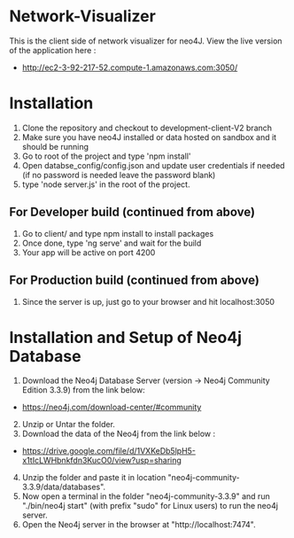 # Network-Visualizer
This is the client side of network visualizer for neo4J.
View the live version of the application here : 
* http://ec2-3-92-217-52.compute-1.amazonaws.com:3050/

# Installation

1. Clone the repository and checkout to development-client-V2 branch
2. Make sure you have neo4J installed or data hosted on sandbox and it should be running
3. Go to root of the project and type 'npm install'
4. Open databse_config/config.json and update user credentials if needed (if no password is needed leave the password blank)
5. type 'node server.js' in the root of the project.

## For Developer build (continued from above)

1. Go to client/ and type npm install to install packages
2. Once done, type 'ng serve' and wait for the build
3. Your app will be active on port 4200

## For Production build (continued from above)
1. Since the server is up, just go to your browser and hit localhost:3050

# Installation and Setup of Neo4j Database

1. Download the Neo4j Database Server (version -> Neo4j Community Edition 3.3.9) from the link below: 
* https://neo4j.com/download-center/#community
2. Unzip or Untar the folder.
3. Download the data of the Neo4j from the link below :
* https://drive.google.com/file/d/1VXKeDb5lpH5-x1tIcLWHbnkfdn3KucO0/view?usp=sharing
4. Unzip the folder and paste it in location "neo4j-community-3.3.9/data/databases".
5. Now open a terminal in the folder "neo4j-community-3.3.9" and run "./bin/neo4j start" (with prefix "sudo" for Linux users) to run the neo4j server.
6. Open the Neo4j server in the browser at "http://localhost:7474".
